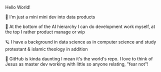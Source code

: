 Hello World!

🐣 I'm just a mini mini dev into data products

🌊 At the bottom of the AI hierarchy I can do development work myself, at the top I rather product manage or wip  

🪐 I have a background in data science as in computer science and study protestant & islamic theology in addition

🖤 GitHub is kinda daunting I mean it's the world's repo. I love to think of Jesus as master dev working with little so anyone relating, "fear not"!